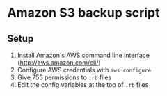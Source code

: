 # Amazon S3 backup script

## Setup

1. Install Amazon's AWS command line interface (http://aws.amazon.com/cli/)
2. Configure AWS credentials with `aws configure`
3. Give 755 permissions to `.rb` files
4. Edit the config variables at the top of `.rb` files